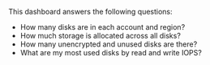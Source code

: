 This dashboard answers the following questions:

- How many disks are in each account and region?
- How much storage is allocated across all disks?
- How many unencrypted and unused disks are there?
- What are my most used disks by read and write IOPS?